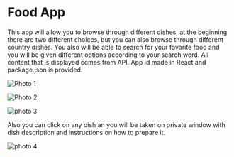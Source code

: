 # Food App

This app will allow you to browse through different dishes, at the beginning there are two different choices, but you can also browse through different country dishes. You also will be able to search for your favorite food and you will be given different options according to your search word. All content that is displayed comes from API. App id made in React and package.json is provided.

![Photo 1](https://user-images.githubusercontent.com/104715456/175558115-cedd4a8e-6aea-4038-9d9a-16692cc36f3b.PNG)

![Photo 2](https://user-images.githubusercontent.com/104715456/175558133-df5928f1-b18f-44a2-a7b6-2097c90bce66.PNG)

![photo 3](https://user-images.githubusercontent.com/104715456/175558649-b4dbac7c-d4c6-43a6-b26c-5198db4a56fc.PNG)


Also you can click on any dish an you will be taken on private window with dish description and instructions on how to prepare it. 

![photo 4](https://user-images.githubusercontent.com/104715456/175558215-cfe2d18e-ff08-43de-9daa-c458705adbb4.PNG)

